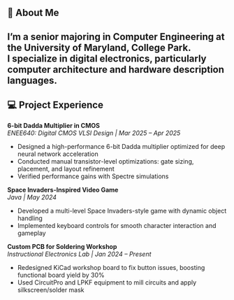 ## 👋 About Me

I’m a senior majoring in **Computer Engineering** at the **University of Maryland, College Park**.  
I specialize in **digital electronics**, particularly **computer architecture** and **hardware description languages**.  
---

## 💻 Project Experience  

**6-bit Dadda Multiplier in CMOS**  
*ENEE640: Digital CMOS VLSI Design | Mar 2025 – Apr 2025*  
- Designed a high-performance 6-bit Dadda multiplier optimized for deep neural network acceleration  
- Conducted manual transistor-level optimizations: gate sizing, placement, and layout refinement  
- Verified performance gains with Spectre simulations  

**Space Invaders-Inspired Video Game**  
*Java | May 2024*  
- Developed a multi-level Space Invaders-style game with dynamic object handling  
- Implemented keyboard controls for smooth character interaction and gameplay  

**Custom PCB for Soldering Workshop**  
*Instructional Electronics Lab | Jan 2024 – Present*  
- Redesigned KiCad workshop board to fix button issues, boosting functional board yield by 30%  
- Used CircuitPro and LPKF equipment to mill circuits and apply silkscreen/solder mask  
